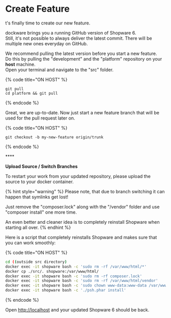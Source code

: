 # Create Feature

t's finally time to create our new feature.

dockware brings you a running GitHub version of Shopware 6.\
Still, it's not possible to always deliver the latest commit. There will be multiple new ones everyday on GitHub.

We recommend pulling the latest version before you start a new feature.\
Do this by pulling the "development" and the "platform" repository on your **host** machine.\
Open your terminal and navigate to the "src" folder.

{% code title="ON HOST" %}
```
git pull
cd platform && git pull
```
{% endcode %}

Great, we are up-to-date. Now just start a new feature branch that will be used for the pull request later on.

{% code title="ON HOST" %}
```
git checkout -b my-new-feature origin/trunk
```
{% endcode %}

\*\*\*\*

**Upload Source / Switch Branches**

To restart your work from your updated repository, please upload the source to your docker container.

{% hint style="warning" %}
Please note, that due to branch switching it can happen that symlinks get lost!

Just remove the "composer.lock" along with the "/vendor" folder and use "composer install" one more time.

An even better and cleaner idea is to completely reinstall Shopware when starting all over.
{% endhint %}

Here is a script that completely reinstalls Shopware and makes sure that you can work smoothly:

{% code title="ON HOST" %}
```bash
cd ((outside src directory)
docker exec -it shopware bash -c 'sudo rm -rf /var/www/html/*'
docker cp ./src/. shopware:/var/www/html/
docker exec -it shopware bash -c 'sudo rm -rf composer.lock'
docker exec -it shopware bash -c 'sudo rm -rf /var/www/html/vendor'
docker exec -it shopware bash -c 'sudo chown www-data:www-data /var/www -R'
docker exec -it shopware bash -c './psh.phar install'
```
{% endcode %}

Open [http://localhost](http://localhost) and your updated Shopware 6 should be back.
